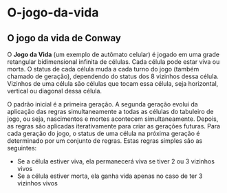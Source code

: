 # O-jogo-da-vida


## O jogo da vida de Conway
O **Jogo da Vida** (um exemplo de autômato celular) é jogado em uma grade retangular bidimensional infinita de células. Cada célula pode estar viva ou morta. O status de cada célula muda a cada turno do jogo (também chamado de geração), dependendo do status dos 8 vizinhos dessa célula. Vizinhos de uma célula são células que tocam essa célula, seja horizontal, vertical ou diagonal dessa célula.

O padrão inicial é a primeira geração. A segunda geração evolui da aplicação das regras simultaneamente a todas as células do tabuleiro de jogo, ou seja, nascimentos e mortes acontecem simultaneamente. Depois, as regras são aplicadas iterativamente para criar as gerações futuras. Para cada geração do jogo, o status de uma célula na próxima geração é determinado por um conjunto de regras. Estas regras simples são as seguintes:

- Se a célula estiver viva, ela permanecerá viva se tiver 2 ou 3 vizinhos vivos
- Se a célula estiver morta, ela ganha vida apenas no caso de ter 3 vizinhos vivos

